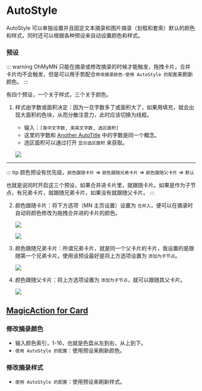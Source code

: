 # AutoStyle
AutoStyle 可以单独设置并且固定文本摘录和图片摘录（划框和套索）默认的颜色和样式，同时还可以根据各种预设来自动设置颜色和样式。

### 预设

::: warning
OhMyMN 只能在摘录或修改摘录的时候才能触发，拖拽卡片，合并卡片均不会触发，但是可以用手势配合`修改摘录颜色-使用 AutoStyle 的配置`来刷新颜色。
:::

有四个预设，一个关于样式，三个关于颜色。

1. 样式由字数或面积决定：因为一旦字数多了或面积大了，如果用填充，就会出现大面积的色块，从而分散注意力，此时应该切换为线框。

    - 输入：`[类中文字数, 类英文字数, 选区面积]`
    - 这里的字数和 [Another AutoTitle](anotherautotitle.md#预设) 中的字数是同一个概念。
    - 选区面积可以通过打开 `显示选区面积` 来获取。

    ![](https://testmnbbs.oss-cn-zhangjiakou.aliyuncs.com/pic20220804014354.gif?x-oss-process=base_webp)

---

::: tip
颜色预设有优先级，`颜色跟随卡片` ⇒ `颜色跟随兄弟卡片` ⇒ `颜色跟随父卡片` ⇒ `默认`

也就是说同时开启这三个预设，如果合并进卡片里，就跟随卡片。如果是作为子节点，有兄弟卡片，就跟随兄弟卡片，如果没有就跟随父卡片。
:::

2. 颜色跟随卡片：将下方选项（MN 主页设置）设置为 `合并入`，便可以在摘录时自动将颜色修改为拖拽合并进的卡片的颜色。

    ![](https://testmnbbs.oss-cn-zhangjiakou.aliyuncs.com/pic20220804004454.png?x-oss-process=base_webp)

    ![](https://testmnbbs.oss-cn-zhangjiakou.aliyuncs.com/pic20220804014701.gif?x-oss-process=base_webp)
3. 颜色跟随兄弟卡片：所谓兄弟卡片，就是同一个父卡片的卡片，我设置的是跟随第一个兄弟卡片。使用该预设最好是将上方选项设置为 `添加为子节点`。

    ![](https://testmnbbs.oss-cn-zhangjiakou.aliyuncs.com/pic20220804015210.gif?x-oss-process=base_webp)

4. 颜色跟随父卡片：将上方选项设置为 `添加为子节点`，就可以跟随其父卡片。

    ![](https://testmnbbs.oss-cn-zhangjiakou.aliyuncs.com/pic20220804015411.gif?x-oss-process=base_webp)

## [MagicAction for Card](magicaction4card.md#修改摘录颜色)
### 修改摘录颜色
- 输入颜色索引，1-16，也就是色盘从左到右，从上到下。
- `使用 AutoStyle 的配置`：使用预设来刷新颜色。

### 修改摘录样式
- `使用 AutoStyle 的配置`：使用预设来刷新样式。
